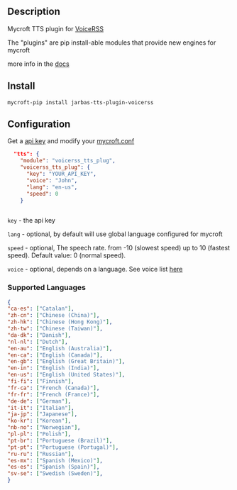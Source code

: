 ## Description
Mycroft TTS plugin for [VoiceRSS](http://www.voicerss.org)

The "plugins" are pip install-able modules that provide new engines for mycroft

more info in the [docs](https://mycroft-ai.gitbook.io/docs/mycroft-technologies/mycroft-core/plugins)

## Install


`mycroft-pip install jarbas-tts-plugin-voicerss`

## Configuration

Get a [api key](http://www.voicerss.org/api/) and modify your [mycroft.conf](https://mycroft-ai.gitbook.io/docs/using-mycroft-ai/customizations/mycroft-conf)

```json
  "tts": {
    "module": "voicerss_tts_plug",
    "voicerss_tts_plug": {
      "key": "YOUR_API_KEY",
      "voice": "John",
      "lang": "en-us",
      "speed": 0
    }
 
```

`key` - the api key

`lang` - optional, by default will use global language configured for mycroft

`speed` - optional, The speech rate. from -10 (slowest speed) up to 10 (fastest speed). Default value: 0 (normal speed).

`voice` - optional, depends on a language. See voice list [here](http://www.voicerss.org/api/)

### Supported Languages


```json
{
"ca-es": ["Catalan"],
"zh-cn": ["Chinese (China)"],
"zh-hk": ["Chinese (Hong Kong)"],
"zh-tw": ["Chinese (Taiwan)"],
"da-dk": ["Danish"],
"nl-nl": ["Dutch"],
"en-au": ["English (Australia)"],
"en-ca": ["English (Canada)"],
"en-gb": ["English (Great Britain)"],
"en-in": ["English (India)"],
"en-us": ["English (United States)"],
"fi-fi": ["Finnish"],
"fr-ca": ["French (Canada)"],
"fr-fr": ["French (France)"],
"de-de": ["German"],
"it-it": ["Italian"],
"ja-jp": ["Japanese"],
"ko-kr": ["Korean"],
"nb-no": ["Norwegian"],
"pl-pl": ["Polish"],
"pt-br": ["Portuguese (Brazil)"],
"pt-pt": ["Portuguese (Portugal)"],
"ru-ru": ["Russian"],
"es-mx": ["Spanish (Mexico)"],
"es-es": ["Spanish (Spain)"],
"sv-se": ["Swedish (Sweden)"],
}
```